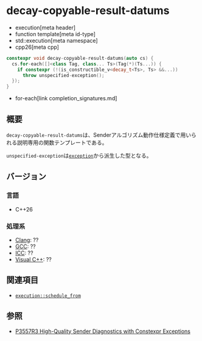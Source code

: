 # decay-copyable-result-datums
* execution[meta header]
* function template[meta id-type]
* std::execution[meta namespace]
* cpp26[meta cpp]

```cpp
constexpr void decay-copyable-result-datums(auto cs) {
  cs.for-each([]<class Tag, class... Ts>(Tag(*)(Ts...)) {
    if constexpr (!(is_constructible_v<decay_t<Ts>, Ts> &&...))
      throw unspecified-exception();
  });
}
```
* for-each[link completion_signatures.md]

## 概要
`decay-copyable-result-datums`は、Senderアルゴリズム動作仕様定義で用いられる説明専用の関数テンプレートである。

`unspecified-exception`は[`exception`](/reference/exception/exception.md)から派生した型となる。


## バージョン
### 言語
- C++26

### 処理系
- [Clang](/implementation.md#clang): ??
- [GCC](/implementation.md#gcc): ??
- [ICC](/implementation.md#icc): ??
- [Visual C++](/implementation.md#visual_cpp): ??


## 関連項目
- [`execution::schedule_from`](schedule_from.md)


## 参照
- [P3557R3 High-Quality Sender Diagnostics with Constexpr Exceptions](https://www.open-std.org/jtc1/sc22/wg21/docs/papers/2025/p3557r3.html)
